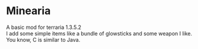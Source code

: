# Minearia  
A basic mod for terraria 1.3.5.2  
I add some simple items like a bundle of glowsticks and some weapon I like.  
You know, C is similar to Java.  
